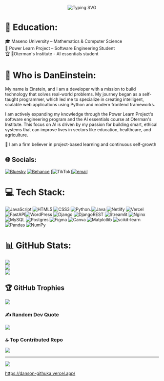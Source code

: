 <p align="center">
  <img src="https://readme-typing-svg.herokuapp.com?font=Fira+Code&size=30&duration=4000&pause=500&color=F7DF1E&width=850&lines=Feeling+bored+?;Welcome+to+my+insane+world;Aspiring+to+become+a+crazy+tech+bro+come+my+20th+birthday" alt="Typing SVG" />
  </p>

# 💫 Education:
🎓 Maseno University – Mathematics & Computer Science<br>🚀 Power Learn Project – Software Engineering Student<br>🏆 
🚀Oterman's Institute - AI essentials student<br>

# 💫 Who is DanEinstein:
My name is Einstein, and I am a developer with a mission to build technology that solves real-world problems. My journey began as a self-taught programmer, which led me to specialize in creating intelligent, scalable web applications using Python and modern frontend frameworks.

I am actively expanding my knowledge through the Power Learn Project's software engineering program and the AI essentials course at Oterman's Institute. This focus on AI is driven by my passion for building smart, ethical systems that can improve lives in sectors like education, healthcare, and agriculture.

🧩 I am a firm believer in project-based learning and continuous self-growth

## 🌐 Socials:
[![Bluesky](https://img.shields.io/badge/bluesky-0285FF?style=for-the-badge&logo=bluesky&logoColor=%23FFFFFF)](https://bsky.app/profile/Einstein) [![Behance](https://img.shields.io/badge/Behance-1769ff?logo=behance&logoColor=white)](https://behance.net/Einstein) [![TikTok](https://img.shields.io/badge/TikTok-%23000000.svg?logo=TikTok&logoColor=white)][![email](https://img.shields.io/badge/Email-D14836?logo=gmail&logoColor=white)](mailto:githukadanson23@gmail.com) 

# 💻 Tech Stack:
![JavaScript](https://img.shields.io/badge/javascript-%23323330.svg?style=for-the-badge&logo=javascript&logoColor=%23F7DF1E) ![HTML5](https://img.shields.io/badge/html5-%23E34F26.svg?style=for-the-badge&logo=html5&logoColor=white) ![CSS3](https://img.shields.io/badge/css3-%231572B6.svg?style=for-the-badge&logo=css3&logoColor=white) ![Python](https://img.shields.io/badge/python-3670A0?style=for-the-badge&logo=python&logoColor=ffdd54).![Java](https://img.shields.io/badge/java-%23ED8B00.svg?style=for-the-badge&logo=openjdk&logoColor=white) ![Netlify](https://img.shields.io/badge/netlify-%23000000.svg?style=for-the-badge&logo=netlify&logoColor=#00C7B7) ![Vercel](https://img.shields.io/badge/vercel-%23000000.svg?style=for-the-badge&logo=vercel&logoColor=white) ![FastAPI](https://img.shields.io/badge/FastAPI-005571?style=for-the-badge&logo=fastapi)![WordPress](https://img.shields.io/badge/WordPress-%23117AC9.svg?style=for-the-badge&logo=WordPress&logoColor=white) ![Django](https://img.shields.io/badge/django-%23092E20.svg?style=for-the-badge&logo=django&logoColor=white) ![DjangoREST](https://img.shields.io/badge/DJANGO-REST-ff1709?style=for-the-badge&logo=django&logoColor=white&color=ff1709&labelColor=gray) ![Streamlit](https://img.shields.io/badge/Streamlit-%23FE4B4B.svg?style=for-the-badge&logo=streamlit&logoColor=white) ![Nginx](https://img.shields.io/badge/nginx-%23009639.svg?style=for-the-badge&logo=nginx&logoColor=white) ![MySQL](https://img.shields.io/badge/mysql-4479A1.svg?style=for-the-badge&logo=mysql&logoColor=white) ![Postgres](https://img.shields.io/badge/postgres-%23316192.svg?style=for-the-badge&logo=postgresql&logoColor=white) ![Figma](https://img.shields.io/badge/figma-%23F24E1E.svg?style=for-the-badge&logo=figma&logoColor=white) ![Canva](https://img.shields.io/badge/Canva-%2300C4CC.svg?style=for-the-badge&logo=Canva&logoColor=white) ![Matplotlib](https://img.shields.io/badge/Matplotlib-%23ffffff.svg?style=for-the-badge&logo=Matplotlib&logoColor=black) ![scikit-learn](https://img.shields.io/badge/scikit--learn-%23F7931E.svg?style=for-the-badge&logo=scikit-learn&logoColor=white) ![Pandas](https://img.shields.io/badge/pandas-%23150458.svg?style=for-the-badge&logo=pandas&logoColor=white) ![NumPy](https://img.shields.io/badge/numpy-%23013243.svg?style=for-the-badge&logo=numpy&logoColor=white)
# 📊 GitHub Stats:
![](https://github-readme-stats.vercel.app/api?username=DanEinstein&theme=dark&hide_border=false&include_all_commits=true&count_private=true)<br/>
![](https://nirzak-streak-stats.vercel.app/?user=DanEinstein&theme=dark&hide_border=false)<br/>
![](https://github-readme-stats.vercel.app/api/top-langs/?username=DanEinstein&theme=dark&hide_border=false&include_all_commits=true&count_private=true&layout=compact)

## 🏆 GitHub Trophies
![](https://github-profile-trophy.vercel.app/?username=DanEinstein&theme=radical&no-frame=false&no-bg=false&margin-w=4)

### ✍️ Random Dev Quote
![](https://quotes-github-readme.vercel.app/api?type=horizontal&theme=tokyonight)

### 🔝 Top Contributed Repo
![](https://github-contributor-stats.vercel.app/api?username=DanEinstein&limit=5&theme=dark&combine_all_yearly_contributions=true)

---
[![](https://visitcount.itsvg.in/api?id=DanEinstein&icon=0&color=0)](https://visitcount.itsvg.in)

https://danson-githuka.vercel.app/

<!-- Proudly created with GPRM ( https://gprm.itsvg.in ) -->
